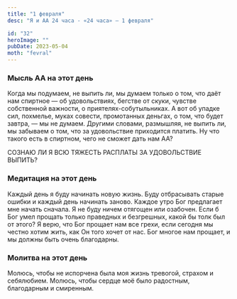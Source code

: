 ```yaml
---
title: "1 февраля"
desc: "Я и АА 24 часа - «24 часа» — 1 февраля"

id: "32"
heroImage: ""
pubDate: 2023-05-04
moth: "fevral"
---
```


### Мысль АА на этот день

Когда мы подумаем, не выпить ли, мы думаем только о том, что даёт нам спиртное
— об удовольствиях, бегстве от скуки, чувстве собственной важности, о
приятелях-собутыльниках. А вот об упадке сил, похмелье, муках совести,
промотанных деньгах, о том, что будет завтра, — мы не думаем. Другими словами,
размышляя, не выпить ли, мы забываем о том, что за удовольствие приходится
платить. Ну что такого есть в спиртном, чего не сможет дать нам АА?

СОЗНАЮ ЛИ Я ВСЮ ТЯЖЕСТЬ РАСПЛАТЫ ЗА УДОВОЛЬСТВИЕ ВЫПИТЬ?

### Медитация на этот день

Каждый день я буду начинать новую жизнь. Буду отбрасывать старые ошибки и
каждый день начинать заново. Каждое утро Бог предлагает мне начать сначала. Я
не буду ничем отягощен или озабочен. Если б Бог умел прощать только праведных
и безгрешных, какой бы толк был от этого? Я верю, что Бог прощает нам все
грехи, если сегодня мы честно хотим жить, как Он того хочет от нас. Бог многое
нам прощает, и мы должны быть очень благодарны.

### Молитва на этот день

Молюсь, чтобы не испорчена была моя жизнь тревогой, страхом и себялюбием.
Молюсь, чтобы сердце моё было радостным, благодарным и смиренным.
